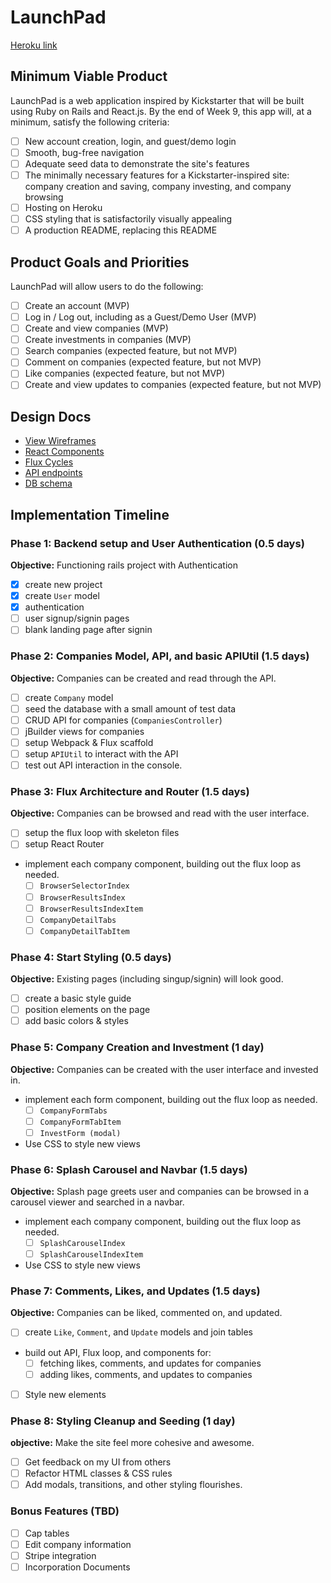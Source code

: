# LaunchPad

[Heroku link][heroku]

[heroku]: http://lapad.herokuapp.com

## Minimum Viable Product

LaunchPad is a web application inspired by Kickstarter that will be built using Ruby on Rails and React.js. By the end of Week 9, this app will, at a minimum, satisfy the following criteria:

- [ ] New account creation, login, and guest/demo login
- [ ] Smooth, bug-free navigation
- [ ] Adequate seed data to demonstrate the site's features
- [ ] The minimally necessary features for a Kickstarter-inspired site: company creation and saving, company investing, and company browsing
- [ ] Hosting on Heroku
- [ ] CSS styling that is satisfactorily visually appealing
- [ ] A production README, replacing this README

## Product Goals and Priorities

LaunchPad will allow users to do the following:

<!-- This is a Markdown checklist. Use it to keep track of your
progress. Put an x between the brackets for a checkmark: [x] -->

- [ ] Create an account (MVP)
- [ ] Log in / Log out, including as a Guest/Demo User (MVP)
- [ ] Create and view companies (MVP)
- [ ] Create investments in companies (MVP)
- [ ] Search companies (expected feature, but not MVP)
- [ ] Comment on companies (expected feature, but not MVP)
- [ ] Like companies (expected feature, but not MVP)
- [ ] Create and view updates to companies (expected feature, but not MVP)

## Design Docs
* [View Wireframes][views]
* [React Components][components]
* [Flux Cycles][flux-cycles]
* [API endpoints][api-endpoints]
* [DB schema][schema]

[views]: ./docs/views.md
[components]: ./docs/components.md
[flux-cycles]: ./docs/flux-cycles.md
[api-endpoints]: ./docs/api-endpoints.md
[schema]: ./docs/schema.md

## Implementation Timeline

### Phase 1: Backend setup and User Authentication (0.5 days)

**Objective:** Functioning rails project with Authentication

- [x] create new project
- [x] create `User` model
- [x] authentication
- [ ] user signup/signin pages
- [ ] blank landing page after signin

### Phase 2: Companies Model, API, and basic APIUtil (1.5 days)

**Objective:** Companies can be created and read through
the API.

- [ ] create `Company` model
- [ ] seed the database with a small amount of test data
- [ ] CRUD API for companies (`CompaniesController`)
- [ ] jBuilder views for companies
- [ ] setup Webpack & Flux scaffold
- [ ] setup `APIUtil` to interact with the API
- [ ] test out API interaction in the console.

### Phase 3: Flux Architecture and Router (1.5 days)

**Objective:** Companies can be browsed and read with the user interface.

- [ ] setup the flux loop with skeleton files
- [ ] setup React Router
- implement each company component, building out the flux loop as needed.
  - [ ] `BrowserSelectorIndex`
  - [ ] `BrowserResultsIndex`
  - [ ] `BrowserResultsIndexItem`
  - [ ] `CompanyDetailTabs`
  - [ ] `CompanyDetailTabItem`

### Phase 4: Start Styling (0.5 days)

**Objective:** Existing pages (including singup/signin) will look good.

- [ ] create a basic style guide
- [ ] position elements on the page
- [ ] add basic colors & styles

### Phase 5: Company Creation and Investment (1 day)

**Objective:** Companies can be created with the user interface and invested in.

- implement each form component, building out the flux loop as needed.
  - [ ] `CompanyFormTabs`
  - [ ] `CompanyFormTabItem`
  - [ ] `InvestForm (modal)`
- Use CSS to style new views

### Phase 6: Splash Carousel and Navbar (1.5 days)

**Objective:** Splash page greets user and companies can be browsed in a carousel viewer and searched in a navbar.

- implement each company component, building out the flux loop as needed.
  - [ ] `SplashCarouselIndex`
  - [ ] `SplashCarouselIndexItem`
- Use CSS to style new views

### Phase 7: Comments, Likes, and Updates (1.5 days)

**Objective:** Companies can be liked, commented on, and updated.

- [ ] create `Like`, `Comment`, and `Update` models and join tables
- build out API, Flux loop, and components for:
  - [ ] fetching likes, comments, and updates for companies
  - [ ] adding likes, comments, and updates to companies
- [ ] Style new elements

### Phase 8: Styling Cleanup and Seeding (1 day)

**objective:** Make the site feel more cohesive and awesome.

- [ ] Get feedback on my UI from others
- [ ] Refactor HTML classes & CSS rules
- [ ] Add modals, transitions, and other styling flourishes.

### Bonus Features (TBD)
- [ ] Cap tables
- [ ] Edit company information
- [ ] Stripe integration
- [ ] Incorporation Documents
